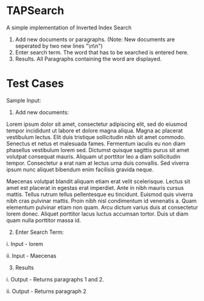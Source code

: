 # TAPSearch
A simple implementation of Inverted Index Search
  1. Add new documents or paragraphs. (Note: New documents are seperated by two new lines "\n\n")
  2. Enter search term. The word that has to be searched is entered here.
  3. Results. All Paragraphs containing the word are displayed.

# Test Cases
Sample Input:
  1. Add new documents:
  
Lorem ipsum dolor sit amet, consectetur adipiscing elit, sed do eiusmod tempor incididunt ut labore et dolore magna aliqua. Magna ac placerat vestibulum lectus. Elit duis tristique sollicitudin nibh sit amet commodo. Senectus et netus et malesuada fames. Fermentum iaculis eu non diam phasellus vestibulum lorem sed. Dictumst quisque sagittis purus sit amet volutpat consequat mauris. Aliquam ut porttitor leo a diam sollicitudin tempor. Consectetur a erat nam at lectus urna duis convallis. Sed viverra ipsum nunc aliquet bibendum enim facilisis gravida neque.

Maecenas volutpat blandit aliquam etiam erat velit scelerisque. Lectus sit amet est placerat in egestas erat imperdiet. Ante in nibh mauris cursus mattis. Tellus rutrum tellus pellentesque eu tincidunt. Euismod quis viverra nibh cras pulvinar mattis. Proin nibh nisl condimentum id venenatis a. Quam elementum pulvinar etiam non quam. Arcu dictum varius duis at consectetur lorem donec. Aliquet porttitor lacus luctus accumsan tortor. Duis ut diam quam nulla porttitor massa id.

2. Enter Search Term:

i. Input - lorem

ii. Input - Maecenas

3. Results

i. Output - Returns paragraphs 1 and 2.

ii. Output - Returns paragraph 2
